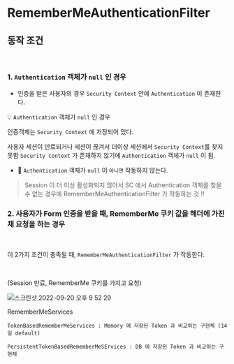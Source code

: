 # RememberMeAuthenticationFilter

## 동작 조건

<br>

### 1. ``Authentication`` 객체가 ``null`` 인 경우

- 인증을 받은 사용자의 경우 ``Security Context`` 안에 ``Authentication`` 이 존재한다.

💡 ``Authentication`` 객체가 ``null`` 인 경우 

인증객체는 ``Security Context`` 에 저장되어 있다.

사용자 세션이 만료되거나 세션이 끊겨서 더이상 세션에서 ``Security Context``를 찾지 못함
``Security Context`` 가 존재하지 않기에 ``Authentication`` 객체가 ``null`` 이 됨.

- 🔑 ``Authentication`` 객체가 ``null`` 이 ``아니면`` 작동하지 않는다.

>Session 이 더 이상 활성화되지 않아서 SC 에서 Authentication 객체를 찾을 수 없는 경우에 RememberMeAuthenticationFilter 가 작동하는 것 !!

### 2. 사용자가 Form 인증을 받을 때, RememberMe 쿠키 값을 헤더에 가진 채 요청을 하는 경우

<br>

이 2가지 조건이 충족될 때, ``RememberMeAuthenticationFilter`` 가 작동한다.

<br>

(Session 만료, RememberMe 쿠키를 가지고 요청)

![스크린샷 2022-09-20 오후 9 52 29](https://user-images.githubusercontent.com/74750901/191268023-2bf283cc-e043-4787-8e36-4259b6cceed1.png)


RememberMeServices

    TokenBasedRememberMeServices : Memory 에 저장된 Token 과 비교하는 구현체 (14일 default)

    PersistentTokenBasedRememberMeSErvices : DB 에 저장된 Token 과 비교하는 구현체



